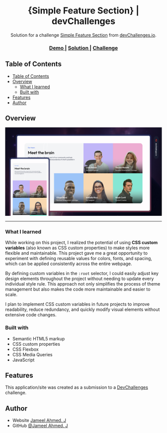 <!-- Please update value in the {}  -->

<h1 align="center">{Simple Feature Section} | devChallenges</h1>

<div align="center">
   Solution for a challenge <a href="https://devchallenges.io/challenge/simple-feature-section-challenge" target="_blank">Simple Feature Section</a> from <a href="http://devchallenges.io" target="_blank">devChallenges.io</a>.
</div>

<div align="center">
  <h3>
    <a href="./design/Desktop_1350px.jpg">
      Demo
    </a>
    <span> | </span>
    <a href="https://jameel-ahmed-2003.github.io/Dev-Challenges/our-team-layout-master/index.html">
      Solution
    </a>
    <span> | </span>
    <a href="https://devchallenges.io/challenge/meet-the-team-section-challenge">
      Challenge
    </a>
  </h3>
</div>

<!-- TABLE OF CONTENTS -->

## Table of Contents

- [Table of Contents](#table-of-contents)
- [Overview](#overview)
  - [What I learned](#what-i-learned)
  - [Built with](#built-with)
- [Features](#features)
- [Author](#author)

<!-- OVERVIEW -->

## Overview

![screenshot](./thumbnail.jpg)

---

### What I learned

While working on this project, I realized the potential of using **CSS custom variables** (also known as CSS custom properties) to make styles more flexible and maintainable. This project gave me a great opportunity to experiment with defining reusable values for colors, fonts, and spacing, which can be applied consistently across the entire webpage.

By defining custom variables in the `:root` selector, I could easily adjust key design elements throughout the project without needing to update every individual style rule. This approach not only simplifies the process of theme management but also makes the code more maintainable and easier to scale.

I plan to implement CSS custom variables in future projects to improve readability, reduce redundancy, and quickly modify visual elements without extensive code changes.

### Built with

<!-- This section should list any major frameworks that you built your project using. Here are a few examples.-->

- Semantic HTML5 markup
- CSS custom properties
- CSS Flexbox
- CSS Media Queries
- JavaScript
## Features

<!-- List the features of your application or follow the template. Don't share the figma file here :) -->

This application/site was created as a submission to a [DevChallenges](https://devchallenges.io/challenges-dashboard) challenge.


## Author

- Website [Jameel Ahmed. J](https://jameels-portfolio.webflow.io/)
- GitHub [@Jameel Ahmed. J](https://github.com/Jameel-Ahmed-2003)
